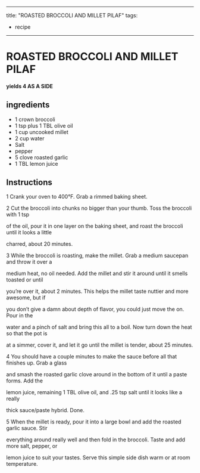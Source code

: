 
---
title: "ROASTED BROCCOLI AND MILLET PILAF"
tags:
  - recipe
---
# ROASTED BROCCOLI AND MILLET PILAF



#### yields  4 AS A SIDE


## ingredients
* 1 crown broccoli 
* 1 tsp plus 1 TBL olive oil 
* 1 cup uncooked millet 
* 2 cup water 
* Salt 
* pepper 
* 5 clove roasted garlic 
* 1 TBL lemon juice 



## Instructions
1 Crank your oven to 400°F. Grab a rimmed baking sheet.

2 Cut the broccoli into chunks no bigger than your thumb. Toss the broccoli with 1 tsp

of the oil, pour it in one layer on the baking sheet, and roast the broccoli until it looks a little

charred, about 20 minutes.

3 While the broccoli is roasting, make the millet. Grab a medium saucepan and throw it over a

medium heat, no oil needed. Add the millet and stir it around until it smells toasted or until

you’re over it, about 2 minutes. This helps the millet taste nuttier and more awesome, but if

you don’t give a damn about depth of flavor, you could just move the   on. Pour in the

water and a pinch of salt and bring this all to a boil. Now turn down the heat so that the pot is

at a simmer, cover it, and let it go until the millet is tender, about 25 minutes.

4 You should have a couple minutes to make the sauce before all that finishes up. Grab a glass

and smash the roasted garlic clove around in the bottom of it until a paste forms. Add the

lemon juice, remaining 1 TBL olive oil, and .25 tsp salt until it looks like a really

thick sauce/paste hybrid. Done.

5 When the millet is ready, pour it into a large bowl and add the roasted garlic sauce. Stir

everything around really well and then fold in the broccoli. Taste and add more salt, pepper, or

lemon juice to suit your tastes. Serve this simple side dish warm or at room temperature.






